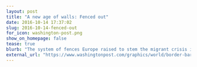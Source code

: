 ```yaml
---
layout: post
title: "A new age of walls: Fenced out"
date: 2016-10-14 17:37:02
slug: 2016-10-14-fenced-out
for_icon: washington-post.png
show_on_homepage: false
tease: true
blurb: "The system of fences Europe raised to stem the migrant crisis is a case study of a vital question: Are walls enough?"
external_url: "https://www.washingtonpost.com/graphics/world/border-barriers/europe-refugee-crisis-border-control/"
---
```


